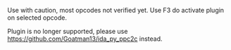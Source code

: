 Use with caution, most opcodes not verified yet. 
Use F3 do activate plugin on selected opcode.

Plugin is no longer supported, please use https://github.com/Goatman13/ida_py_ppc2c instead. 
